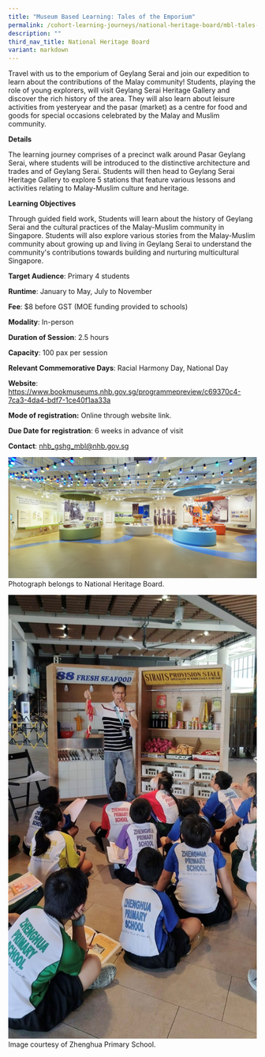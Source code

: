 ```yaml
---
title: "Museum Based Learning: Tales of the Emporium"
permalink: /cohort-learning-journeys/national-heritage-board/mbl-tales-of-the-emporium/
description: ""
third_nav_title: National Heritage Board
variant: markdown
---
```

Travel with us to the emporium of Geylang Serai and join our expedition to learn about the contributions of the Malay community! Students, playing the role of young explorers, will visit Geylang Serai Heritage Gallery and discover the rich history of the area. They will also learn about leisure activities from yesteryear and the pasar (market) as a centre for food and goods for special occasions celebrated by the Malay and Muslim community.

**Details**

The learning journey comprises of a precinct walk around Pasar Geylang Serai, where students will be introduced to the distinctive architecture and trades and of Geylang Serai. Students will then head to Geylang Serai Heritage Gallery to explore 5 stations that feature various lessons and activities relating to Malay-Muslim culture and heritage.

**Learning Objectives**

Through guided field work, Students will learn about the history of Geylang Serai and the cultural practices of the Malay-Muslim community in Singapore. Students will  also explore various stories from the Malay-Muslim community about growing up and living in Geylang Serai to understand the community's contributions towards building and nurturing multicultural Singapore.

**Target Audience**: Primary 4 students

**Runtime**: January to May, July to November

**Fee**: $8 before GST (MOE funding provided to schools)		

**Modality**: In-person
		
**Duration of Session**: 2.5 hours 		

**Capacity**: 100 pax per session		
		
**Relevant Commemorative Days**: Racial Harmony Day, National Day	

**Website**: https://www.bookmuseums.nhb.gov.sg/programmepreview/c69370c4-7ca3-4da4-bdf7-1ce40f1aa33a

**Mode of registration:** Online through website link.

**Due Date for registration**: 6 weeks in advance of visit		
		
**Contact**: nhb_gshg_mbl@nhb.gov.sg

![](/images/tales%20of%20the%20emporium_photo_1c.jpg)
Photograph belongs to National Heritage Board.

![](/images/tales%20of%20the%20emporium_photo_2.jpg)Image courtesy of Zhenghua Primary School.